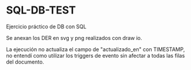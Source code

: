# SQL-DB-TEST
Ejercicio práctico de DB con SQL

Se anexan los DER en svg y png realizados con draw io. 

La ejecución no actualiza el campo de "actualizado_en" con TIMESTAMP, no entendí como utilizar los triggers de evento sin afectar a todas las filas del documento.
